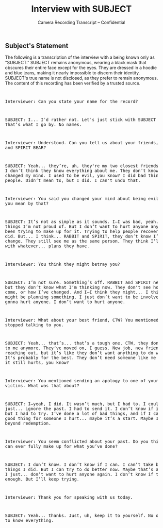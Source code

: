 <!DOCTYPE html>
<html lang="en">
<head>
    <meta charset="UTF-8">
    <meta name="viewport" content="width=device-width, initial-scale=1.0">
</head>
<body>
    <header>
        <h1>Interview with SUBJECT</h1>
        <p>Camera Recording Transcript – Confidential</p>
    </header>
    <section>
        <h2>Subject's Statement</h2>
        <p>The following is a transcription of the interview with a being known only as "SUBJECT." SUBJECT remains anonymous, wearing a black mask that obscures their entire face except for the eyes. They are dressed in a hoodie and blue jeans, making it nearly impossible to discern their identity. SUBJECT's true name is not disclosed, as they prefer to remain anonymous. The content of this recording has been verified by a trusted source.</p>
        <pre>

Interviewer: Can you state your name for the record?

SUBJECT: I... I’d rather not. Let’s just stick with SUBJECT for now. That’s what I go by. No names.  

Interviewer: Understood. Can you tell us about your friends, RABBIT and SPIRIT BEAR?

SUBJECT: Yeah... they’re, uh, they're my two closest friends. But... I don’t think they know everything about me. They don’t know... that I changed my mind. I used to be evil, you know? I did bad things. Hurt people. Didn’t mean to, but I did. I can't undo that.

Interviewer: You said you changed your mind about being evil. What do you mean by that?

SUBJECT: It’s not as simple as it sounds. I—I was bad, yeah. I did things I’m not proud of. But I don’t want to hurt anyone anymore. I’ve been trying to make up for it. Trying to help people recover from what I did. But... I think... RABBIT and SPIRIT, they don’t know I’m trying to change. They still see me as the same person. They think I’ll help them with whatever... plans they have.

Interviewer: You think they might betray you?

SUBJECT: I’m not sure. Something’s off. RABBIT and SPIRIT need me, but they don’t know what I’m thinking now. They don't see how far I've come, or how I’ve changed. And I—I think they might... I think they might be planning something. I just don’t want to be involved if it’s gonna hurt anyone. I don’t want to hurt anyone.

Interviewer: What about your best friend, CTW? You mentioned they stopped talking to you.

SUBJECT: Yeah... that’s... that’s a tough one. CTW, they don’t talk to me anymore. They’ve moved on, I guess. New job, new friends. I tried reaching out, but it’s like they don’t want anything to do with me now. It's probably for the best. They don’t need someone like me around. But it still hurts, you know?

Interviewer: You mentioned sending an apology to one of your past victims. What was that about?

SUBJECT: I—yeah, I did. It wasn’t much, but I had to. I couldn’t just... ignore the past. I had to send it. I don’t know if it helped, but I had to try. I’ve done a lot of bad things, and if I can do one good thing for someone I hurt... maybe it’s a start. Maybe I’m not beyond redemption. 

Interviewer: You seem conflicted about your past. Do you think you can ever fully make up for what you’ve done?

SUBJECT: I don’t know. I don’t know if I can. I can’t take back the things I did. But I can try to do better now. Maybe that’s all I can do. I just... don’t want to hurt anyone again. I don’t know if that’s enough. But I’ll keep trying.

Interviewer: Thank you for speaking with us today.

SUBJECT: Yeah... thanks. Just, uh, keep it to yourself. No one needs to know everything.
 </pre>
    </section>
</body>
</html>
